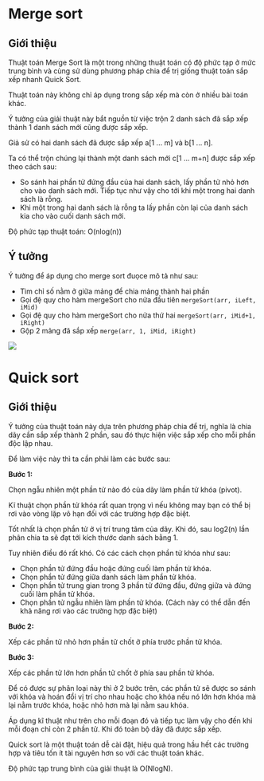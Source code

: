 # Merge sort
## Giới thiệu
Thuật toán Merge Sort là một trong những thuật toán có độ phức tạp ở mức trung bình và cùng sử dùng phương pháp chia để trị giống thuật toán sắp xếp nhanh Quick Sort.  

Thuật toán này không chỉ áp dụng trong sắp xếp mà còn ở nhiều bài toán khác.  

Ý tưởng của giải thuật này bắt nguồn từ việc trộn 2 danh sách đã sắp xếp thành 1 danh sách mới cũng được sắp xếp.  

Giả sử có hai danh sách đã được sắp xếp a[1 ... m] và b[1 ... n].  

Ta có thể trộn chúng lại thành một danh sách mới c[1 ... m+n] được sắp xếp theo cách sau:  

- So sánh hai phần tử đứng đầu của hai danh sách, lấy phần tử nhỏ hơn cho vào danh sách mới. Tiếp tục như vậy cho tới khi một trong hai danh sách là rỗng.  
- Khi một trong hai danh sách là rỗng ta lấy phần còn lại của danh sách kia cho vào cuối danh sách mới.  

Độ  phức tạp thuật toán: O(nlog(n))  

## Ý tưởng
Ý tưởng để áp dụng cho merge sort đuọce mô tả như sau:

- Tìm chỉ số nằm ở giữa mảng để chia mảng thành hai phần  
- Gọi đệ quy cho hàm mergeSort cho nửa đầu tiên `mergeSort(arr, iLeft, iMid)`  
- Gọi đệ quy cho hàm mergeSort cho nửa thứ hai `mergeSort(arr, iMid+1, iRight)`  
- Gộp 2 mảng đã sắp xếp `merge(arr, 1, iMid, iRight)`

![](https://github.com/EriChannel/DataStructures_Algorithms_Techmaster/blob/c1650ce11e720faedb07f9650326acc5fc002522/images/so-do-minh-hoa-tien-trinh-cua-thuat-toan-merge-sort.jpg)

# Quick sort
## Giới thiệu
Ý tưởng của thuật toán này dựa trên phương pháp chia để trị, nghĩa là chia dãy cần sắp xếp thành 2 phần, sau đó thực hiện việc sắp xếp cho mỗi phần độc lập nhau.

Để làm việc này thì ta cần phải làm các bước sau:

**Bước 1:**

Chọn ngẫu nhiên một phần tử nào đó của dãy làm phần tử khóa (pivot).

Kĩ thuật chọn phần tử khóa rất quan trọng vì nếu không may bạn có thể bị rơi vào vòng lặp vô hạn đối với các trường hợp đặc biệt.

Tốt nhất là chọn phần tử ở vị trí trung tâm của dãy. Khi đó, sau log2(n) lần phân chia ta sẽ đạt tới kích thước danh sách bằng 1.

Tuy nhiên điều đó rất khó. Có các cách chọn phần tử khóa như sau:

- Chọn phần tử đứng đầu hoặc đứng cuối làm phần tử khóa.
- Chọn phần tử đứng giữa danh sách làm phần tử khóa.
- Chọn phần tử trung gian trong 3 phần tử đứng đầu, đứng giữa và đứng cuối làm phần tử khóa.
- Chọn phần tử ngẫu nhiên làm phần tử khóa. (Cách này có thể dẫn đến khả năng rơi vào các trường hợp đặc biệt)

**Bước 2:**

Xếp các phần tử nhỏ hơn phần tử chốt ở phía trước phần tử khóa.

**Bước 3:**

Xếp các phần tử lớn hơn phần tử chốt ở phía sau phần tử khóa.

Để có được sự phân loại này thì ở 2 bước trên, các phần tử sẽ được so sánh với khóa và hoán đổi vị trí cho nhau hoặc cho khóa nếu nó lớn hơn khóa mà lại nằm trước khóa, hoặc nhỏ hơn mà lại nằm sau khóa.

Áp dụng kĩ thuật như trên cho mỗi đoạn đó và tiếp tục làm vậy cho đến khi mỗi đoạn chỉ còn 2 phần tử. Khi đó toàn bộ dãy đã được sắp xếp.

Quick sort là một thuật toán dễ cài đặt, hiệu quả trong hầu hết các trường hợp và tiêu tốn ít tài nguyên hơn so với các thuật toán khác.

Độ phức tạp trung bình của giải thuật là O(NlogN).


